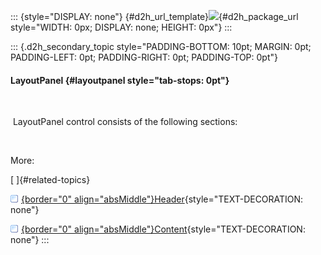 ::: {style="DISPLAY: none"}
[](ms-xhelp:///?Id=d2h_url_template){#d2h_url_template}![](!package_url!){#d2h_package_url style="WIDTH: 0px; DISPLAY: none; HEIGHT: 0px"}
:::

::: {.d2h_secondary_topic style="PADDING-BOTTOM: 10pt; MARGIN: 0pt; PADDING-LEFT: 0pt; PADDING-RIGHT: 0pt; PADDING-TOP: 0pt"}
#### LayoutPanel {#layoutpanel style="tab-stops: 0pt"}

 

 LayoutPanel control consists of the following sections:

 

More:

[ ]{#related-topics}

[![](button.gif){border="0" align="absMiddle"}Header](ms-xhelp:///?Id=1f9070ea-90b7-45ba-8d04-d53ef030145f){style="TEXT-DECORATION: none"}

[![](button.gif){border="0" align="absMiddle"}Content](ms-xhelp:///?Id=415479d8-d5ca-40db-8067-4ccac065c34d){style="TEXT-DECORATION: none"}
:::
